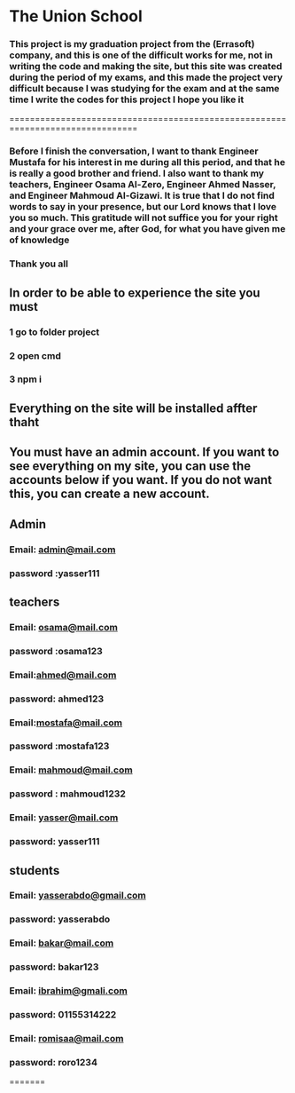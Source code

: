# The Union School
### This project is my graduation project from the (Errasoft) company, and this is one of the difficult works for me, not in writing the code and making the site, but this site was created during the period of my exams, and this made the project very difficult because I was studying for the exam and at the same time I write the codes for this project I hope you like it
===============================================================================
### Before I finish the conversation, I want to thank Engineer Mustafa for his interest in me during all this period, and that he is really a good brother and friend. I also want to thank my teachers, Engineer Osama Al-Zero, Engineer Ahmed Nasser, and Engineer Mahmoud Al-Gizawi. It is true that I do not find words to say in your presence, but our Lord knows that I love you so much. This gratitude will not suffice you for your right and your grace over me, after God, for what you have given me of knowledge
### Thank you all

## In order to be able to experience the site you must
### 1 go to folder project
### 2 open cmd 
### 3 npm i
## Everything on the site will be installed affter thaht
## You must have an admin account. If you want to see everything on my site, you can use the accounts below if you want. If you do not want this, you can create a new account.
## Admin

### Email: admin@mail.com
### password :yasser111

## teachers

### Email: osama@mail.com

### password :osama123

### Email:ahmed@mail.com

### password: ahmed123

### Email:mostafa@mail.com

### password :mostafa123

### Email: mahmoud@mail.com

### password : mahmoud1232

### Email: yasser@mail.com

### password: yasser111

## students

### Email: yasserabdo@gmail.com

### password: yasserabdo

### Email: bakar@mail.com

### password: bakar123

### Email: ibrahim@gmali.com

### password: 01155314222

### Email: romisaa@mail.com

### password: roro1234
=======
